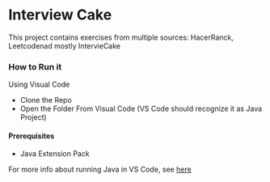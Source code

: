 # Interview Cake

This project contains exercises from multiple sources: HacerRanck, Leetcodenad mostly IntervieCake

### How to Run it

Using Visual Code
- Clone the Repo
- Open the Folder From Visual Code (VS Code should recognize it as Java Project)

#### Prerequisites
- Java Extension Pack

For more info about running Java in VS Code, see [here](https://code.visualstudio.com/docs/languages/java)
